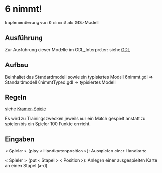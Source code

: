 # 6 nimmt!
Implementierung von 6 nimmt! als GDL-Modell

## Ausführung
Zur Ausführung dieser Modelle im GDL_Interpreter: siehe [GDL](https://git.rwth-aachen.de/monticore/EmbeddedMontiArc/languages/GDL)

## Aufbau
Beinhaltet das Standardmodell sowie ein typisiertes Modell
6nimmt.gdl => Standardmodell
6nimmtTyped.gdl => typisiertes Modell

## Regeln
siehe [Kramer-Spiele](http://www.kramer-spiele.de/spielregeln/6%20nimmt%20Reg%20140108%20UM.pdf)

Es wird zu Trainingszwecken jeweils nur ein Match gespielt anstatt zu spielen bis ein Spieler 100 Punkte erreicht.

## Eingaben

< Spieler > (play < Handkartenposition >): Ausspielen einer Handkarte

< Spieler > (put < Stapel > < Position >): Anlegen einer ausgespielten Karte an einen Stapel (a-d) 